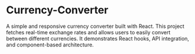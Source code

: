 # Currency-Converter
A simple and responsive currency converter built with React. This project fetches real-time exchange rates and allows users to easily convert between different currencies. It demonstrates React hooks, API integration, and component-based architecture.
